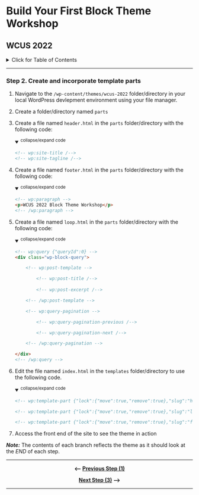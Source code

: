 # Build Your First Block Theme Workshop
## WCUS 2022
<details><summary>Click for Table of Contents</summary>

- [Step 0.][0] Setting up Development Environment 
- [Step 1.][1] Create and Activate a Minimal Block Theme
- [Step 2.][2] Create and incorporate template parts __<--You Are Here__
- [Step 3.][3] Create a theme.json file
- [Step 4.][4] Add Settings to theme.json
- [Step 5.][5] Refine Templates and Parts
- [Step 6.][6] Add styles to theme.json
- [Step 7.][7] Enqueue style.css for custom CSS
- [Step 8.][8] Register and use block styles and custom variables
- [Step 9.][9] Surface a block pattern via theme.json
- [Step 10.][10] Create a Template Layout Block Pattern
- [Step 11.][11] Create and Register singular.html
- [Step 12.][12] Create a custom 404 page
- [Step 13.][13] Create and register a custom template
- [Step 14.][14] Create a style variation
- [Step 15.][15] Final - Export your theme!
</details>

---

### Step 2. Create and incorporate template parts

  1. Navigate to the `/wp-content/themes/wcus-2022` folder/directory in your local WordPress devlepment environment using your file manager.
  2. Create a folder/directory named `parts`
  3. Create a file named `header.html` in the `parts` folder/directory with the following code:

        <details open>
        <summary>
        <sup>collapse/expand code</sup>
        </summary>

        ```html
        <!-- wp:site-title /-->
        <!-- wp:site-tagline /-->
        ```
        </details>

  4. Create a file named `footer.html` in the `parts` folder/directory with the following code:

        <details open>
        <summary>
        <sup>collapse/expand code</sup>
        </summary>

        ```html
        <!-- wp:paragraph -->
        <p>WCUS 2022 Block Theme Workshop</p>
        <!-- /wp:paragraph -->
        ```
        </details>

  5. Create a file named `loop.html` in the `parts` folder/directory with the following code:

        <details open>
        <summary>
        <sup>collapse/expand code</sup>
        </summary>

        ```html
        <!-- wp:query {"queryId":0} -->
        <div class="wp-block-query">

            <!-- wp:post-template -->

                <!-- wp:post-title /-->
            
                <!-- wp:post-excerpt /-->

            <!-- /wp:post-template -->

            <!-- wp:query-pagination -->

                <!-- wp:query-pagination-previous /-->

                <!-- wp:query-pagination-next /-->

            <!-- /wp:query-pagination -->

        </div>
        <!-- /wp:query -->
        ```
        </details>

  6. Edit the file named `index.html` in the `templates` folder/directory to use the following code.

        <details open>
        <summary>
        <sup>collapse/expand code</sup>
        </summary>

        ```html
        <!-- wp:template-part {"lock":{"move":true,"remove":true},"slug":"header"} /-->

        <!-- wp:template-part {"lock":{"move":true,"remove":true},"slug":"loop"} /-->

        <!-- wp:template-part {"lock":{"move":true,"remove":true},"slug":"footer"} /-->
        ```
        </details>

  7. Access the front end of the site to see the theme in action

*__Note:__* The contents of each branch reflects the theme as it should look at the _END_ of each step.

---

<div align="center">

__<-- [Previous Step (1)][1]__

 __[Next Step (3)][3] -->__

</div>

---

[0]: ../../tree/step-0/#wcus-2022
[1]: ../../tree/step-1/#wcus-2022
[2]: ../../tree/step-2/#wcus-2022
[3]: ../../tree/step-3/#wcus-2022
[4]: ../../tree/step-4/#wcus-2022
[5]: ../../tree/step-5/#wcus-2022
[6]: ../../tree/step-6/#wcus-2022
[7]: ../../tree/step-7/#wcus-2022
[8]: ../../tree/step-8/#wcus-2022
[9]: ../../tree/step-9/#wcus-2022
[10]: ../../tree/step-10/#wcus-2022
[11]: ../../tree/step-11/#wcus-2022
[12]: ../../tree/step-12/#wcus-2022
[13]: ../../tree/step-13/#wcus-2022
[14]: ../../tree/step-14/#wcus-2022
[15]: ../../tree/final/#wcus-2022
